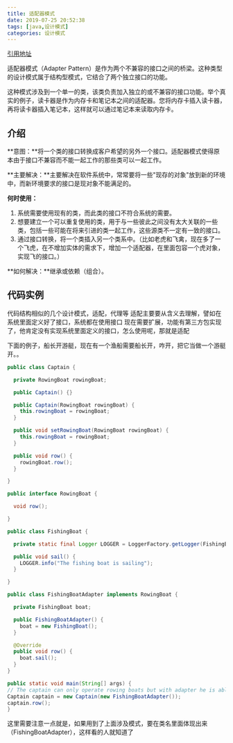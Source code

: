 ```yaml
---
title: 适配器模式
date: 2019-07-25 20:52:38
tags: [java,设计模式]
categories: 设计模式
---
```


[引用地址](https://github.com/iluwatar/java-design-patterns) 


适配器模式（Adapter Pattern）是作为两个不兼容的接口之间的桥梁。这种类型的设计模式属于结构型模式，它结合了两个独立接口的功能。

这种模式涉及到一个单一的类，该类负责加入独立的或不兼容的接口功能。举个真实的例子，读卡器是作为内存卡和笔记本之间的适配器。您将内存卡插入读卡器，再将读卡器插入笔记本，这样就可以通过笔记本来读取内存卡。

## 介绍
**意图：**将一个类的接口转换成客户希望的另外一个接口。适配器模式使得原本由于接口不兼容而不能一起工作的那些类可以一起工作。

**主要解决：**主要解决在软件系统中，常常要将一些"现存的对象"放到新的环境中，而新环境要求的接口是现对象不能满足的。

**何时使用：** 
1. 系统需要使用现有的类，而此类的接口不符合系统的需要。 
2. 想要建立一个可以重复使用的类，用于与一些彼此之间没有太大关联的一些类，包括一些可能在将来引进的类一起工作，这些源类不一定有一致的接口。 
3. 通过接口转换，将一个类插入另一个类系中。（比如老虎和飞禽，现在多了一个飞虎，在不增加实体的需求下，增加一个适配器，在里面包容一个虎对象，实现飞的接口。）

**如何解决：**继承或依赖（组合）。

## 代码实例
代码结构相似的几个设计模式，适配，代理等
适配主要要从含义去理解，譬如在系统里面定义好了接口，系统都在使用接口
现在需要扩展，功能有第三方包实现了，他肯定没有实现系统里面定义的接口，怎么使用呢，那就是适配

下面的例子，船长开游艇，现在有一个渔船需要船长开，咋开，把它当做一个游艇开。。

```java
public class Captain {

  private RowingBoat rowingBoat;

  public Captain() {}

  public Captain(RowingBoat rowingBoat) {
    this.rowingBoat = rowingBoat;
  }

  public void setRowingBoat(RowingBoat rowingBoat) {
    this.rowingBoat = rowingBoat;
  }

  public void row() {
    rowingBoat.row();
  }

}

public interface RowingBoat {

  void row();

}

public class FishingBoat {

  private static final Logger LOGGER = LoggerFactory.getLogger(FishingBoat.class);

  public void sail() {
    LOGGER.info("The fishing boat is sailing");
  }

}

public class FishingBoatAdapter implements RowingBoat {

  private FishingBoat boat;

  public FishingBoatAdapter() {
    boat = new FishingBoat();
  }

  @Override
  public void row() {
    boat.sail();
  }
}

public static void main(String[] args) {
// The captain can only operate rowing boats but with adapter he is able to use fishing boats as well
Captain captain = new Captain(new FishingBoatAdapter());
captain.row();
}
```
这里需要注意一点就是，如果用到了上面涉及模式，要在类名里面体现出来（FishingBoatAdapter），这样看的人就知道了